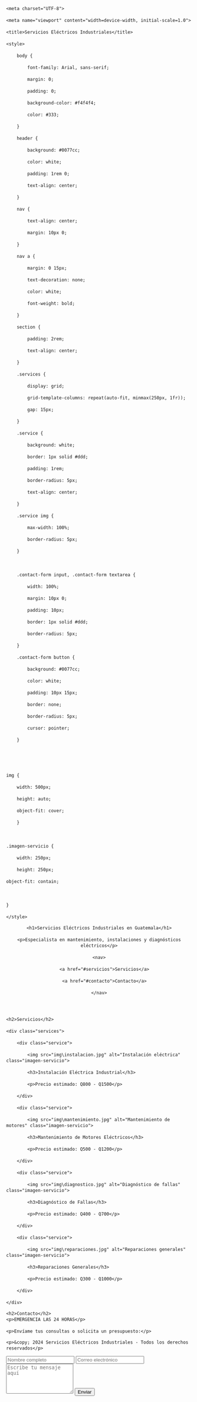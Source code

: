 

<html lang="es">

<head>

    <meta charset="UTF-8">

    <meta name="viewport" content="width=device-width, initial-scale=1.0">

    <title>Servicios Eléctricos Industriales</title>

    <style>

        body {

            font-family: Arial, sans-serif;

            margin: 0;

            padding: 0;

            background-color: #f4f4f4;

            color: #333;

        }

        header {

            background: #0077cc;

            color: white;

            padding: 1rem 0;

            text-align: center;

        }

        nav {

            text-align: center;

            margin: 10px 0;

        }

        nav a {

            margin: 0 15px;

            text-decoration: none;

            color: white;

            font-weight: bold;

        }

        section {

            padding: 2rem;

            text-align: center;

        }

        .services {

            display: grid;

            grid-template-columns: repeat(auto-fit, minmax(250px, 1fr));

            gap: 15px;

        }

        .service {

            background: white;

            border: 1px solid #ddd;

            padding: 1rem;

            border-radius: 5px;

            text-align: center;

        }

        .service img {

            max-width: 100%;

            border-radius: 5px;

        }

        

        .contact-form input, .contact-form textarea {

            width: 100%;

            margin: 10px 0;

            padding: 10px;

            border: 1px solid #ddd;

            border-radius: 5px;

        }

        .contact-form button {

            background: #0077cc;

            color: white;

            padding: 10px 15px;

            border: none;

            border-radius: 5px;

            cursor: pointer;

        }



	

	img {

        width: 500px;

        height: auto;

        object-fit: cover; 

    	}



	.imagen-servicio {

        width: 250px;

        height: 250px;         

	object-fit: contain; 



	}

    </style>

</head>

<body>



<header>

    <h1>Servicios Eléctricos Industriales en Guatemala</h1>

    <p>Especialista en mantenimiento, instalaciones y diagnósticos eléctricos</p>

    <nav>

        <a href="#servicios">Servicios</a>

        <a href="#contacto">Contacto</a>

    </nav>

</header>



<section id="servicios">

    <h2>Servicios</h2>

    <div class="services">

        <div class="service">

            <img src="img\instalacion.jpg" alt="Instalación eléctrica" class="imagen-servicio">

            <h3>Instalación Eléctrica Industrial</h3>

            <p>Precio estimado: Q800 - Q1500</p>

        </div>

        <div class="service">

            <img src="img\mantenimiento.jpg" alt="Mantenimiento de motores" class="imagen-servicio">

            <h3>Mantenimiento de Motores Eléctricos</h3>

            <p>Precio estimado: Q500 - Q1200</p>

        </div>

        <div class="service">

            <img src="img\diagnostico.jpg" alt="Diagnóstico de fallas" class="imagen-servicio">

            <h3>Diagnóstico de Fallas</h3>

            <p>Precio estimado: Q400 - Q700</p>

        </div>

        <div class="service">

            <img src="img\reparaciones.jpg" alt="Reparaciones generales" class="imagen-servicio">

            <h3>Reparaciones Generales</h3>

            <p>Precio estimado: Q300 - Q1000</p>

        </div>

    </div>

</section>



<section id="contacto">

    <h2>Contacto</h2>
    <p>EMERGENCIA LAS 24 HORAS</p>

    <p>Envíame tus consultas o solicita un presupuesto:</p>

</section>



<footer>

    <p>&copy; 2024 Servicios Eléctricos Industriales - Todos los derechos reservados</p>

</footer>
<form class="contact-form" onsubmit="sendToWhatsApp(event)">
    <input type="text" id="name" placeholder="Nombre completo" required>
    <input type="email" id="email" placeholder="Correo electrónico" required>
    <textarea id="message" placeholder="Escribe tu mensaje aquí" rows="5" required></textarea>
    <button type="submit">Enviar</button>
</form>

<script>
    function sendToWhatsApp(event) {
        event.preventDefault(); // Evita el envío normal del formulario

        // Captura los valores del formulario
        const name = document.getElementById('name').value;
        const email = document.getElementById('email').value;
        const message = document.getElementById('message').value;

        // Define el mensaje fijo
        const phoneNumber = "50212345678"; // Reemplaza con tu número
        const text = `Hola, soy ${name}, mi correo es ${email}. Este es mi mensaje: ${message}`;

        // Genera el enlace de WhatsApp con el mensaje fijo
        const url = `https://wa.me/${phoneNumber}?text=${encodeURIComponent(text)}`;

        // Redirige directamente a WhatsApp
        window.location.href = url;
    }
</script>

</body>

</html>

